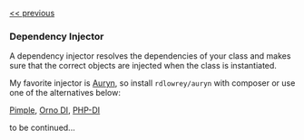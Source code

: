 [<< previous](7-inversion-of-control.md)

### Dependency Injector

A dependency injector resolves the dependencies of your class and makes sure that the correct objects are injected when the class is instantiated.

My favorite injector is [Auryn](https://github.com/rdlowrey/Auryn), so install `rdlowrey/auryn` with composer or use one of the alternatives below:

[Pimple](http://pimple.sensiolabs.org/), [Orno DI](https://github.com/orno/di), [PHP-DI](https://github.com/mnapoli/PHP-DI)

to be continued...
